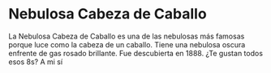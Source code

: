 # Nebulosa Cabeza de Caballo

La Nebulosa Cabeza de Caballo es una de las nebulosas más famosas porque luce
como la cabeza de un caballo. Tiene una nebulosa oscura enfrente de gas rosado
brillante. Fue descubierta en 1888. ¿Te gustan todos esos 8s? A mi sí
